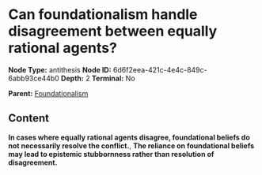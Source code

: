 # Can foundationalism handle disagreement between equally rational agents?

**Node Type:** antithesis
**Node ID:** 6d6f2eea-421c-4e4c-849c-6abb93ce44b0
**Depth:** 2
**Terminal:** No

**Parent:** [Foundationalism](foundationalism.md)

## Content

**In cases where equally rational agents disagree, foundational beliefs do not necessarily resolve the conflict.**, **The reliance on foundational beliefs may lead to epistemic stubbornness rather than resolution of disagreement.**
